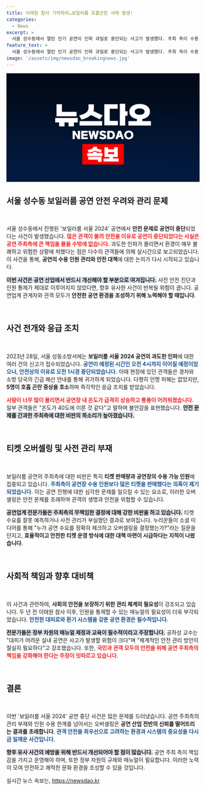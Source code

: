 ```yaml
---
title: 이태원 참사 기억하라…보일러룸 호흡곤란 사태 발생!
categories:
  - News
excerpt: >
  서울 성수동에서 열린 인기 공연이 인파 과밀로 중단되는 사고가 발생했다. 주최 측이 수용 인원을 초과해 티켓을 판매했다는 논란 속, 안전 관리의 필요성이 대두되고 있다. 공연 중 호흡 곤란 환자도 발생해 이태원 참사의 교훈이 무색해졌다.
feature_text: >
  서울 성수동에서 열린 인기 공연이 인파 과밀로 중단되는 사고가 발생했다. 주최 측이 수용 인원을 초과해 티켓을 판매했다는 논란 속, 안전 관리의 필요성이 대두되고 있다. 공연 중 호흡 곤란 환자도 발생해 이태원 참사의 교훈이 무색해졌다.
image: '/assets/img/newsdao_breakingnews.jpg'
---
```


<p><img src="/assets/img/newsdao_breakingnews.jpg" alt="pcversion 속보" /></p>

<h2 data-ke-size="size26">서울 성수동 보일러룸 공연 안전 우려와 관리 문제</h2>

<p data-ke-size="size16">&nbsp;</p>

<p>서울 성수동에서 진행된 '보일러룸 서울 2024' 공연에서 <strong>안전 문제로 공연이 중단</strong>되었다는 사건이 발생했습니다. <b><span style="color: #ee2323;">많은 관객이 몰려 안전을 이유로 공연이 중단되었다는 사실은 공연 주최측에 큰 책임을 물을 수밖에 없습니다.</span></b> 과도한 인파가 몰리면서 환경이 매우 불쾌하고 위험한 상황에 처했다는 점은 다수의 관객들에 의해 실시간으로 보고되었습니다. 이 사건을 통해, <strong>공연의 수용 인원 관리와 안전 대책</strong>에 대한 논의가 다시 시작되고 있습니다.</p>

<p><b><span style="background-color: #21538527;">이번 사건은 공연 산업에서 반드시 개선해야 할 부분으로 여겨집니다.</span></b> 사전 안전 진단과 인원 통제가 제대로 이루어지지 않았다면, 향후 유사한 사건이 반복될 위험이 큽니다. 공연업계 관계자와 관객 모두가 <strong>안전한 공연 환경을 조성하기 위해 노력해야 할 때입니다</strong>.</p>

<p data-ke-size="size16">&nbsp;</p>

<h2 data-ke-size="size26">사건 전개와 응급 조치</h2>

<p data-ke-size="size16">&nbsp;</p>

<p>2023년 28일, 서울 성동소방서에는 <strong>보일러룸 서울 2024 공연의 과도한 인파</strong>에 대한 여러 건의 신고가 접수되었습니다. <b><span style="color: #1a5490;">공연이 예정된 시간인 오전 4시까지 이어질 예정이었으나, 안전상의 이유로 오전 1시경 중단되었습니다.</span></b> 이때 현장에 있던 관객들은 경차와 소방 당국의 긴급 해산 안내를 통해 귀가하게 되었습니다. 다행히 인명 피해는 없었지만, <strong>5명이 호흡 곤란 증상을 호소</strong>하며 즉각적인 응급 조치를 받았습니다.</p>

<p><b><span style="color: #ee2323;">사람이 너무 많이 몰리면서 공연장 내 온도가 급격히 상승하고 통풍이 어려워졌습니다.</span></b> 일부 관객들은 "온도가 40도에 이른 것 같다"고 말하며 불안감을 표현했습니다. <b><span style="background-color: #21538527;">안전 문제를 간과한 주최측에 대한 비판의 목소리가 높아졌습니다.</span></b> </p>

<p data-ke-size="size16">&nbsp;</p>

<h2 data-ke-size="size26">티켓 오버셀링 및 사전 관리 부재</h2>

<p data-ke-size="size16">&nbsp;</p>

<p>보일러룸 공연의 주최측에 대한 비판은 특히 <strong>티켓 판매량과 공연장의 수용 가능 인원</strong>에 집중되고 있습니다. <b><span style="color: #1a5490;">주최측이 공연장 수용 인원보다 많은 티켓을 판매했다는 의혹이 제기되었습니다.</span></b> 이는 공연 진행에 대한 심각한 문제를 일으킬 수 있는 요소로, 이러한 오버셀링은 안전 문제를 초래하며 관객의 생명과 안전을 위협할 수 있습니다.</p>

<p><b><span style="background-color: #21538527;">공연업계 전문가들은 주최측의 무책임한 결정에 대해 강한 비판을 하고 있습니다.</span></b> 티켓 수요를 잘못 예측하거나 사전 관리가 부실했던 결과로 보여집니다. 누리꾼들이 소셜 미디어를 통해 "누가 공연 수요를 정확히 체크하고 오버셀링을 결정했는가?"라는 질문을 던지고, <strong>효율적이고 안전한 티켓 운영 방식에 대한 대책 마련이 시급하다는 지적이 나왔습니다</strong>.</p>

<p data-ke-size="size16">&nbsp;</p>

<h2 data-ke-size="size26">사회적 책임과 향후 대비책</h2>

<p data-ke-size="size16">&nbsp;</p>

<p>이 사건과 관련하여, <strong>사회의 안전을 보장하기 위한 관리 체계의 필요성</strong>이 강조되고 있습니다. 두 년 전 이태원 참사 이후, 인원을 통제할 수 있는 매뉴얼의 필요성이 더욱 부각되었습니다. <b><span style="color: #1a5490;">안전한 대피로와 환기 시스템을 갖춘 공연 환경은 필수적입니다.</span></b></p>

<p><b><span style="background-color: #21538527;">전문가들은 정부 차원의 매뉴얼 제정과 교육이 필수적이라고 주장합니다.</span></b> 공하성 교수는 "대피가 어려운 실내 공연은 사고가 발생할 위험이 크다"며 "체계적인 안전 관리 방안이 절실히 필요하다"고 강조했습니다. 또한, <b><span style="color: #ee2323;">국민과 관객 모두의 안전을 위해 공연 주최측의 책임을 강화해야 한다는 주장이 잇따르고 있습니다.</span></b></p>

<p data-ke-size="size16">&nbsp;</p>

<h2 data-ke-size="size26">결론</h2>

<p data-ke-size="size16">&nbsp;</p>

<p>이번 '보일러룸 서울 2024' 공연 중단 사건은 많은 문제를 드러냈습니다. 공연 주최측의 관리 부재와 인원 수용 한계를 넘어서는 오버셀링은 <strong>공연 산업 전반의 신뢰를 떨어뜨리는 결과를 초래합니다</strong>. <b><span style="color: #1a5490;">관객 안전을 최우선으로 고려하는 환경과 시스템의 중요성을 다시금 일깨운 사건입니다.</span></b></p>

<p><b><span style="background-color: #21538527;">향후 유사 사건의 예방을 위해 반드시 개선되어야 할 점이 많습니다.</span></b> 공연 주최 측이 책임감을 가지고 운영해야 하며, 또한 정부 차원의 규제와 매뉴얼이 필요합니다. 이러한 노력이 모여 안전하고 쾌적한 문화 환경을 조성할 수 있을 것입니다.</p>
실시간 뉴스 속보는, <a href="https://newsdao.kr" rel="dofollow">https://newsdao.kr</a>


